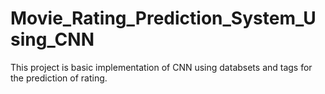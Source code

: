 # Movie_Rating_Prediction_System_Using_CNN
This project is basic implementation of CNN using databsets and tags for the prediction of rating.
  
   
